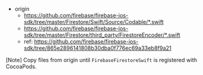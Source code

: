- origin
  - https://github.com/firebase/firebase-ios-sdk/tree/master/Firestore/Swift/Source/Codable/*.swift
  - https://github.com/firebase/firebase-ios-sdk/tree/master/Firestore/third_party/FirestoreEncoder/*.swift
  - ref: https://github.com/firebase/firebase-ios-sdk/tree/865e2896141808b30dba0f776ec69a33eb8f9a21

[Note] Copy files from origin until `FirebaseFirestoreSwift` is registered with CocoaPods.
